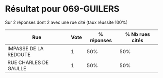 # Résultat pour 069-GUILERS

Sur 2 réponses dont 2 avec une rue cité (taux réussite 100%)

| Rue | Vote | % réponses | % Nb rues cités|
|-----|------|------------|----------------|
| IMPASSE DE LA REDOUTE | 1 | 50% | 50%|
| RUE CHARLES DE GAULLE | 1 | 50% | 50%|
